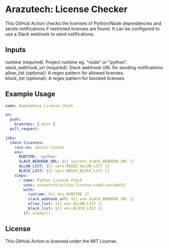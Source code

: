 # Arazutech: License Checker

This GitHub Action checks the licenses of Python/Node dependencies and sends notifications if restricted licenses are found. It can be configured to use a Slack webhook to send notifications.

## Inputs

runtime (required): Project runtime eg. "node" or "python".\
slack_webhook_url (required): Slack webhook URL for sending notifications.\
allow_list (optional): A regex pattern for allowed licenses.\
block_list (optional): A regex pattern for blocked licenses.


## Example Usage

```yaml
name: Dependency License Check

on:
  push:
    branches: [ main ]
  pull_request:

jobs:
  check-licenses:
    runs-on: ubuntu-latest
    env:
      RUNTIME: 'python'
      SLACK_WEBHOOK_URL: ${{ secrets.SLACK_WEBHOOK_URL }}
      ALLOW_LIST: ${{ vars.REGEX_ALLOW_LIST }}
      BLOCK_LIST: ${{ vars.REGEX_BLOCK_LIST }}
    steps:            
      - name: Python License Check
        uses: arazutech/action-license-compliance@v53
        with:
          runtime: ${{ env.RUNTIME }}
          slack_webhook_url: ${{ env.SLACK_WEBHOOK_URL }}
          allow_list: ${{ env.ALLOW_LIST }}
          block_list: ${{ env.BLOCK_LIST }}
        if: always()
```

## License

This GitHub Action is licensed under the MIT License.
